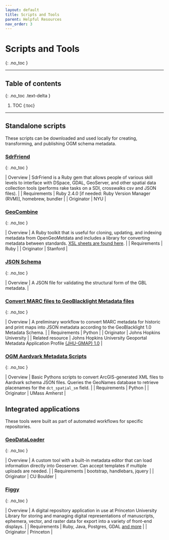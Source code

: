 ```yaml
---
layout: default
title: Scripts and Tools
parent: Helpful Resources
nav_order: 3
---
```


# Scripts and Tools
{: .no_toc }

---
## Table of contents
{: .no_toc .text-delta }

1. TOC
{:toc}

---

## Standalone scripts

These scripts can be downloaded and used locally for creating, transforming, and publishing OGM schema metadata.

### [SdrFriend](https://github.com/NYULibraries/sdrfriend)
{: .no_toc }

| Overview     | SdrFriend is a Ruby gem that allows people of various skill levels to interface with DSpace, GDAL, GeoServer, and other spatial data collection tools (performs rake tasks on a SDI, crosswalks csv and JSON files). |
| Requirements | Ruby 2.4.0 [if needed: Ruby Version Manager (RVM)], homebrew, bundler |
| Originator   | NYU |

### [GeoCombine](https://github.com/OpenGeoMetadata/GeoCombine)
{: .no_toc }

| Overview     | A Ruby toolkit that is useful for cloning, updating, and indexing metadata from OpenGeoMetdata and includes a library for converting metadata between standards. [XSL sheets are found here](https://github.com/OpenGeoMetadata/GeoCombine/tree/master/lib/xslt). |
| Requirements | Ruby |
| Originator   | Stanford |

### [JSON Schema](https://github.com/geoblacklight/geoblacklight/blob/master/schema/geoblacklight-schema.json)
{: .no_toc }

| Overview     | A JSON file for validating the structural form of the GBL metadata. |

### [Convert MARC files to GeoBlacklight Metadata files](https://github.com/mjanowiecki/geoportal/tree/main/aardvark)
{: .no_toc }

| Overview     | A preliminary workflow to convert MARC metadata for historic and print maps into JSON metadata according to the GeoBlacklight 1.0 Metadata Schema. |
| Requirements | Python |
| Originator   | Johns Hopkins University |
| Related resource | Johns Hopkins University Geoportal Metadata Application Profile [(JHU-GMAP) 1.0](https://github.com/jhu-data-services/GeoBlacklightMetadata) |

### [OGM Aardvark Metadata Scripts](https://github.com/umass-gis/metadata-scripts)
{: .no_toc }

| Overview     | Basic Pythons scripts to convert ArcGIS-generated XML files to Aardvark schema JSON files. Queries the GeoNames database to retrieve placenames for the `dct_spatial_sm` field. |
| Requirements | Python |
| Originator   | UMass Amherst |

## Integrated applications
These tools were built as part of automated workflows for specific repositories.

### [GeoDataLoader](https://github.com/culibraries/geo-data-loader)
{: .no_toc }

| Overview     | A custom tool with a built-in metadata editor that can load information directly into Geoserver. Can accept templates if multiple uploads are needed. |
| Requirements | bootstrap, handlebars, jquery |
| Originator   | CU Boulder |

### [Figgy](https://github.com/pulibrary/figgy#dependencies)
{: .no_toc }

| Overview     | A digital repository application in use at Princeton University Library for storing and managing digital representations of manuscripts, ephemera, vector, and raster data for export into a variety of front-end displays. |
| Requirements | Ruby, Java, Postgres, GDAL [and more](https://github.com/pulibrary/figgy#dependencies) |
| Originator   | Princeton |
